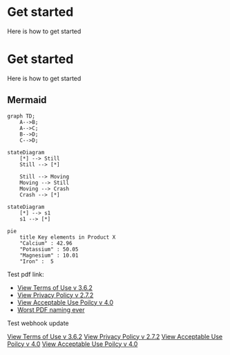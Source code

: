 # Get started
Here is how to get started
# Get started
Here is how to get started
## Mermaid

```mermaid
graph TD;
    A-->B;
    A-->C;
    B-->D;
    C-->D;
```

```mermaid
stateDiagram
    [*] --> Still
    Still --> [*]

    Still --> Moving
    Moving --> Still
    Moving --> Crash
    Crash --> [*]
```

```mermaid
stateDiagram
    [*] --> s1
    s1 --> [*]
```

```mermaid
pie
    title Key elements in Product X
    "Calcium" : 42.96
    "Potassium" : 50.05
    "Magnesium" : 10.01
    "Iron" :  5
```
Test pdf link:
- [View Terms of Use v 3.6.2](../../../terms-of-use.pdf ':target=_blank') 
- [View Privacy Policy v 2.7.2](../../../privacy-policy-v-2.7.2.pdf ':target=_blank') 
- [View Acceptable Use Poilcy v 4.0](../../../mdm-aup-v4.0.pdf ':target=_blank') 
- [Worst PDF naming ever](../../../assets/Random%20Naming%20Style%201%20.%202%203.4.pdf ':target=_blank') 
  

Test webhook update

<a href="./terms-of-use.pdf" target="_blank">View Terms of Use v 3.6.2</a>
<a href="/privacy-policy-v-2.7.2.pdf" target="_blank">View Privacy Policy v 2.7.2</a>
<a href="../../../mdm-aup-v4.0.pdf " target="_blank">View Acceptable Use Poilcy v 4.0</a>
<a href="assets/Random Naming Style 1 . 2 3.4.pdf" target="_blank">View Acceptable Use Poilcy v 4.0</a>